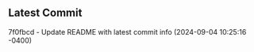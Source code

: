
## Latest Commit
7f0fbcd - Update README with latest commit info (2024-09-04 10:25:16 -0400) <Yunxi-Zhou>
